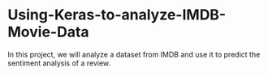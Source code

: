 # Using-Keras-to-analyze-IMDB-Movie-Data
In this project, we will analyze a dataset from IMDB and use it to predict the sentiment analysis of a review.
